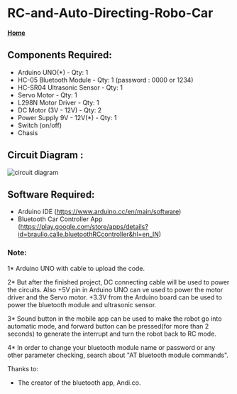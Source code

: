 # RC-and-Auto-Directing-Robo-Car

**[Home](yedhubooshan.github.io)**

## Components Required:

- Arduino UNO(*) - Qty: 1
- HC-05 Bluetooth Module - Qty: 1 (password : 0000 or 1234)
- HC-SR04 Ultrasonic Sensor - Qty: 1
- Servo Motor - Qty: 1
- L298N Motor Driver - Qty: 1
- DC Motor (3V - 12V) - Qty: 2
- Power Supply 9V - 12V(*) - Qty: 1
- Switch (on/off)
- Chasis

## Circuit Diagram :

<img src="https://github.com/Yedhubooshan/autonomous-car/blob/master/Simulation%20diagram.JPG?raw=true" alt = "circuit diagram" />

## Software Required:
- Arduino IDE (https://www.arduino.cc/en/main/software)
- Bluetooth Car Controller App (https://play.google.com/store/apps/details?id=braulio.calle.bluetoothRCcontroller&hl=en_IN)

### Note:
1* Arduino UNO with cable to upload the code.

2* But after the finished project, DC connecting cable will be used to power the circuits. Also +5V pin in Arduino UNO can ve used to power the motor driver and the Servo motor. +3.3V from the Arduino board can be used to power the bluetooth module and ultrasonic sensor.

3* Sound button in the mobile app can be used to make the robot go into automatic mode, and forward button can be pressed(for more than 2 seconds) to generate the interrupt and turn the robot back to RC mode.

4* In order to change your bluetooth module name or password or any other parameter checking, search about "AT bluetooth module commands". 

Thanks to:
- The creator of the bluetooth app, Andi.co.
